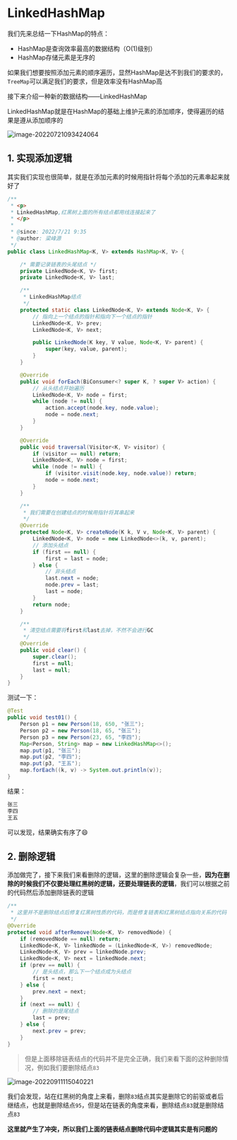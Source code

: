 # LinkedHashMap

我们先来总结一下HashMap的特点：

- HashMap是查询效率最高的数据结构（O(1)级别）
- HashMap存储元素是无序的

如果我们想要按照添加元素的顺序遍历，显然HashMap是达不到我们的要求的，`TreeMap`可以满足我们的要求，但是效率没有HashMap高

接下来介绍一种新的数据结构——LinkedHashMap

LinkedHashMap就是在HashMap的基础上维护元素的添加顺序，使得遍历的结果是遵从添加顺序的

![image-20220721093424064](https://cdn.fengxianhub.top/resources-master/202207210934379.png)

## 1. 实现添加逻辑

其实我们实现也很简单，就是在添加元素的时候用指针将每个添加的元素串起来就好了

```java
/**
 * <p>
 * LinkedHashMap,红黑树上面的所有结点都用线连接起来了
 * </p>
 *
 * @since: 2022/7/21 9:35
 * @author: 梁峰源
 */
public class LinkedHashMap<K, V> extends HashMap<K, V> {

    /* 需要记录链表的头尾结点 */
    private LinkedNode<K, V> first;
    private LinkedNode<K, V> last;

    /**
     * LinkedHashMap结点
     */
    protected static class LinkedNode<K, V> extends Node<K, V> {
        // 指向上一个结点的指针和指向下一个结点的指针
        LinkedNode<K, V> prev;
        LinkedNode<K, V> next;

        public LinkedNode(K key, V value, Node<K, V> parent) {
            super(key, value, parent);
        }
    }

    @Override
    public void forEach(BiConsumer<? super K, ? super V> action) {
        // 从头结点开始遍历
        LinkedNode<K, V> node = first;
        while (node != null) {
            action.accept(node.key, node.value);
            node = node.next;
        }
    }

    @Override
    public void traversal(Visitor<K, V> visitor) {
        if (visitor == null) return;
        LinkedNode<K, V> node = first;
        while (node != null) {
            if (visitor.visit(node.key, node.value)) return;
            node = node.next;
        }
    }

    /**
     * 我们需要在创建结点的时候用指针将其串起来
     */
    @Override
    protected Node<K, V> createNode(K k, V v, Node<K, V> parent) {
        LinkedNode<K, V> node = new LinkedNode<>(k, v, parent);
        // 添加头结点
        if (first == null) {
            first = last = node;
        } else {
            // 非头结点
            last.next = node;
            node.prev = last;
            last = node;
        }
        return node;
    }

    /**
     * 清空结点需要将first和last去掉，不然不会进行GC
     */
    @Override
    public void clear() {
        super.clear();
        first = null;
        last = null;
    }
}
```

测试一下：

```java
@Test
public void test01() {
    Person p1 = new Person(18, 650, "张三");
    Person p2 = new Person(18, 65, "张三");
    Person p3 = new Person(23, 65, "李四");
    Map<Person, String> map = new LinkedHashMap<>();
    map.put(p1, "张三");
    map.put(p2, "李四");
    map.put(p3, "王五");
    map.forEach((k, v) -> System.out.println(v));
}
```

结果：

```java
张三
李四
王五
```

可以发现，结果确实有序了😄

## 2. 删除逻辑

添加做完了，接下来我们来看删除的逻辑，这里的删除逻辑会复杂一些，**因为在删除的时候我们不仅要处理红黑树的逻辑，还要处理链表的逻辑**，我们可以根据之前的代码然后添加删除链表的逻辑

```java
/**
 * 这里并不是删除结点后修复红黑树性质的代码，而是修复链表和红黑树结点指向关系的代码
 */
@Override
protected void afterRemove(Node<K, V> removedNode) {
    if (removedNode == null) return;
    LinkedNode<K, V> linkedNode = (LinkedNode<K, V>) removedNode;
    LinkedNode<K, V> prev = linkedNode.prev;
    LinkedNode<K, V> next = linkedNode.next;
    if (prev == null) {
        // 是头结点，那么下一个结点成为头结点
        first = next;
    } else {
        prev.next = next;
    }
    if (next == null) {
        // 删除的是尾结点
        last = prev;
    } else {
        next.prev = prev;
    }
}
```

>但是上面移除链表结点的代码并不是完全正确，我们来看下面的这种删除情况，例如我们要删除结点`83`

![image-20220911115040221](https://cdn.fengxianhub.top/resources-master/202209111150458.png)

我们会发现，站在红黑树的角度上来看，删除`83`结点其实是删除它的前驱或者后继结点，也就是删除结点`95`，但是站在链表的角度来看，删除结点`83`就是删除结点`83`

**这里就产生了冲突，所以我们上面的链表结点删除代码中逻辑其实是有问题的**

















































